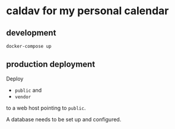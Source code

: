 # caldav for my personal calendar

## development

`docker-compose up`

## production deployment

Deploy

* `public` and
* `vendor`

to a web host pointing to `public`.

A database needs to be set up and configured.

